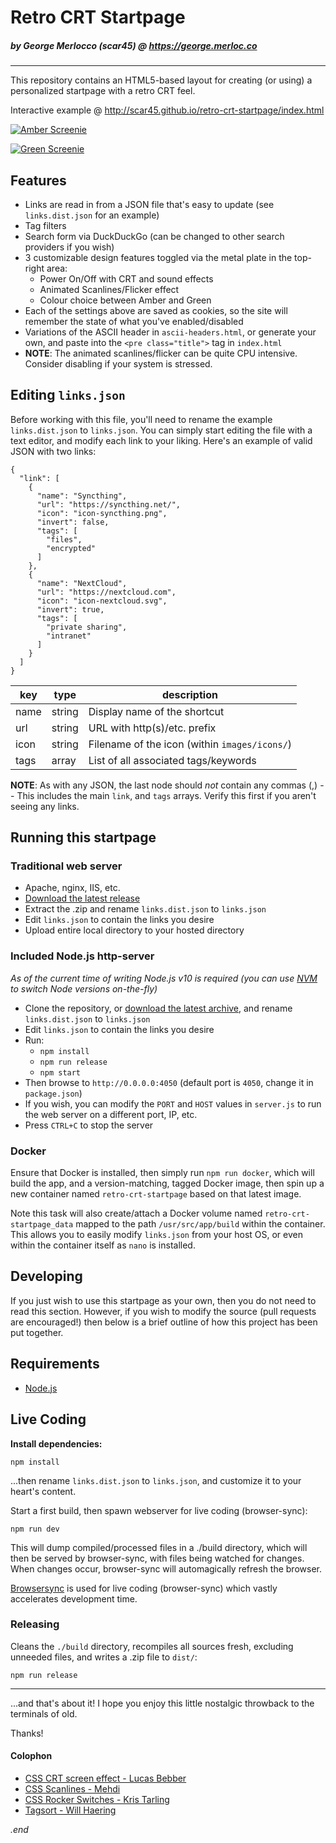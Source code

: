 # Retro CRT Startpage
##### by George Merlocco (scar45) @ https://george.merloc.co

---

This repository contains an HTML5-based layout for creating (or using) a personalized startpage with a retro CRT feel.

Interactive example @ http://scar45.github.io/retro-crt-startpage/index.html

[![Amber Screenie](preview-amber.png "Click to try the demo version")](http://scar45.github.io/retro-crt-startpage/index.html)

[![Green Screenie](preview-green.png "Click to try the demo version")](http://scar45.github.io/retro-crt-startpage/index.html)

## Features

- Links are read in from a JSON file that's easy to update (see ```links.dist.json``` for an example)
- Tag filters
- Search form via DuckDuckGo (can be changed to other search providers if you wish)
- 3 customizable design features toggled via the metal plate in the top-right area:
  - Power On/Off with CRT and sound effects
  - Animated Scanlines/Flicker effect
  - Colour choice between Amber and Green
- Each of the settings above are saved as cookies, so the site will remember the state of what you've enabled/disabled
- Variations of the ASCII header in ```ascii-headers.html```, or generate your own, and paste into the ```<pre class="title">``` tag in ```index.html```
- **NOTE**: The animated scanlines/flicker can be quite CPU intensive. Consider disabling if your system is stressed.

## Editing  ```links.json```

Before working with this file, you'll need to rename the example ```links.dist.json``` to ```links.json```. You can simply start editing the file with a text editor, and modify each link to your liking. Here's an example of valid JSON with two links:
```
{
  "link": [
    {
      "name": "Syncthing",
      "url": "https://syncthing.net/",
      "icon": "icon-syncthing.png",
      "invert": false,
      "tags": [
        "files",
        "encrypted"
      ]
    },
    {
      "name": "NextCloud",
      "url": "https://nextcloud.com",
      "icon": "icon-nextcloud.svg",
      "invert": true,
      "tags": [
        "private sharing",
        "intranet"
      ]
    }
  ]
}
```

| key      | type | description |
| ----------- | ----------- | - |
| name      | string       | Display name of the shortcut |
| url       | string       | URL with http(s)/etc. prefix |
| icon      | string       | Filename of the icon (within `images/icons/`) |
| tags      | array      | List of all associated tags/keywords |

 **NOTE**: As with any JSON, the last node should *not* contain any commas (,) -- This includes the main `link`, and `tags` arrays. Verify this first if you aren't seeing any links.


## Running this startpage

### Traditional web server
 - Apache, nginx, IIS, etc.
 - [Download the latest release](https://github.com/scar45/retro-crt-startpage/releases)
 - Extract the .zip and rename `links.dist.json` to `links.json`
 - Edit `links.json` to contain the links you desire
 - Upload entire local directory to your hosted directory

### Included Node.js http-server
_As of the current time of writing Node.js v10 is required (you can use [NVM](https://github.com/nvm-sh/nvm) to switch Node versions on-the-fly)_
 - Clone the repository, or [download the latest archive](https://github.com/scar45/retro-crt-startpage/archive/master.zip), and rename `links.dist.json` to `links.json`
 - Edit `links.json` to contain the links you desire
 - Run:
   - `npm install`
   - `npm run release`
   - `npm start`
 - Then browse to `http://0.0.0.0:4050` (default port is `4050`, change it in `package.json`)
 - If you wish, you can modify the `PORT` and `HOST` values in `server.js` to run the web server on a different port, IP, etc.
 - Press `CTRL+C` to stop the server

### Docker

Ensure that Docker is installed, then simply run `npm run docker`, which will build the app, and a version-matching, tagged Docker image, then spin up a new container named `retro-crt-startpage` based on that latest image.

Note this task will also create/attach a Docker volume named `retro-crt-startpage_data` mapped to the path `/usr/src/app/build` within the container. This allows you to easily modify `links.json` from your host OS, or even within the container itself as `nano` is installed.

## Developing

If you just wish to use this startpage as your own, then you do not need to read this section. However, if you wish to modify the source (pull requests are encouraged!) then below is a brief outline of how this project has been put together.

## Requirements

- [Node.js](http://nodejs.org)

## Live Coding

**Install dependencies:**
```
npm install
```
...then rename `links.dist.json` to `links.json`, and customize it to your heart's content.

Start a first build, then spawn webserver for live coding (browser-sync):
```
npm run dev
```

This will dump compiled/processed files in a ./build directory, which will then be served by browser-sync, with files being watched for changes. When changes occur, browser-sync will automagically refresh the browser.

[Browsersync](http://www.browsersync.io) is used for live coding (browser-sync) which vastly accelerates development time.

### Releasing

Cleans the `./build` directory, recompiles all sources fresh, excluding unneeded files, and writes a .zip file to `dist/`:

```
npm run release
```
---
...and that's about it! I hope you enjoy this little nostalgic throwback to the terminals of old.

Thanks!

#### Colophon

* [CSS CRT screen effect - Lucas Bebber](https://codepen.io/lbebber/pen/XJRdrV)
* [CSS Scanlines - Mehdi](https://codepen.io/meduzen/pen/zxbwRV)
* [CSS Rocker Switches - Kris Tarling](https://codepen.io/kristarling/pen/WwPovb)
* [Tagsort - Will Haering](https://github.com/wchaering/tagsort)

_.end_
